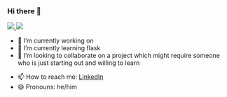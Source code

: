 ### Hi there 👋

<!--
**tatermysalad/tatermysalad** is a ✨ _special_ ✨ repository because its `README.md` (this file) appears on your GitHub profile.
Here are some ideas to get you started:
-->
<a href="https://github.com/tatermysalad">
<img src="https://raw.githubusercontent.com/tatermysalad/github-stats/master/generated/overview.svg" />
<img src="https://raw.githubusercontent.com/tatermysalad/github-stats/master/generated/languages.svg" />
</a>

- 🔭 I’m currently working on 
- 🌱 I’m currently learning flask
- 👯 I’m looking to collaborate on a project which might require someone who is just starting out and willing to learn
<!-- - 🤔 I’m looking for help with python classes -->
<!-- - 💬 Ask me about my animals or -->
- 📫 How to reach me: <a href="https://www.linkedin.com/in/edward-dougherty-998ab21b3/">LinkedIn</a>
- 😄 Pronouns: he/him
<!-- - ⚡ Fun fact: ... -->

